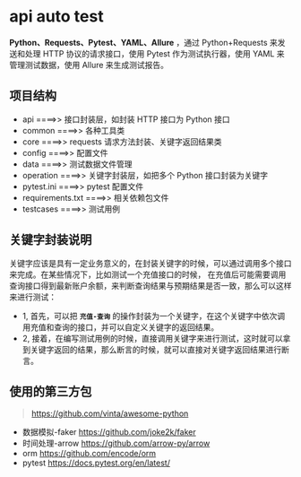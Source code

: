 # api auto test

**Python、Requests、Pytest、YAML、Allure** ，通过 Python+Requests 来发送和处理 HTTP 协议的请求接口，使用 Pytest 作为测试执行器，使用 YAML 来管理测试数据，使用 Allure 来生成测试报告。

## 项目结构

- api ====>> 接口封装层，如封装 HTTP 接口为 Python 接口
- common ====>> 各种工具类
- core ====>> requests 请求方法封装、关键字返回结果类
- config ====>> 配置文件
- data ====>> 测试数据文件管理
- operation ====>> 关键字封装层，如把多个 Python 接口封装为关键字
- pytest.ini ====>> pytest 配置文件
- requirements.txt ====>> 相关依赖包文件
- testcases ====>> 测试用例

## 关键字封装说明

关键字应该是具有一定业务意义的，在封装关键字的时候，可以通过调用多个接口来完成。在某些情况下，比如测试一个充值接口的时候，
在充值后可能需要调用查询接口得到最新账户余额，来判断查询结果与预期结果是否一致，那么可以这样来进行测试：

- 1, 首先，可以把 **`充值-查询`** 的操作封装为一个关键字，在这个关键字中依次调用充值和查询的接口，并可以自定义关键字的返回结果。
- 2, 接着，在编写测试用例的时候，直接调用关键字来进行测试，这时就可以拿到关键字返回的结果，那么断言的时候，就可以直接对关键字返回结果进行断言。

## 使用的第三方包

> https://github.com/vinta/awesome-python

- 数据模拟-faker https://github.com/joke2k/faker
- 时间处理-arrow https://github.com/arrow-py/arrow
- orm https://github.com/encode/orm
- pytest https://docs.pytest.org/en/latest/
